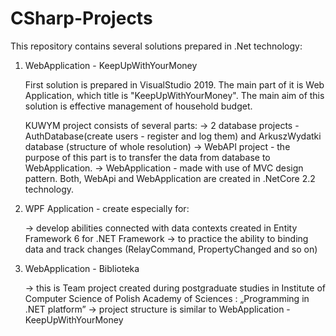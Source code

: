 # CSharp-Projects

This repository contains several solutions prepared in .Net technology:

1. WebApplication - KeepUpWithYourMoney

      First solution is prepared in VisualStudio 2019. 
      The main part of it is Web Application, which title is "KeepUpWithYourMoney". 
      The main aim of this solution is effective management of household budget. 

      KUWYM project consists of several parts:
      -> 2 database projects - AuthDatabase(create users - register and log them) and ArkuszWydatki database (structure of              whole resolution) 
      -> WebAPI project - the purpose of this part is to transfer the data from database to WebApplication. 
      -> WebApplication - made with use of MVC design pattern.
         Both, WebApi and WebApplication are created in .NetCore 2.2 technology.
         
 2. WPF Application - create especially for:
 
      -> develop abilities connected with data contexts created in Entity Framework 6 for .NET Framework
      -> to practice the ability to binding data and track changes (RelayCommand, PropertyChanged and so on)

3. WebApplication - Biblioteka
      
      -> this is Team project created during postgraduate studies in Institute of Computer Science of Polish Academy of                  Sciences : „Programming in .NET platform” 
      -> project structure is similar to WebApplication - KeepUpWithYourMoney
 

